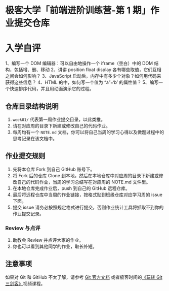 # 极客大学「前端进阶训练营-第 1 期」作业提交仓库

# 入学自评

1、编写一个 DOM 编辑器：可以自由地操作一个 iframe（空白）中的 DOM 结构，包括增、删、移动
2、讲讲 position float display 各有哪些取值，它们互相之间会如何影响？
3、JavaScript 启动后，内存中有多少个对象？如何用代码来获得这些信息？
4、HTML 的中，如何写一个值为 “a”=‘b’ 的属性值？
5、编写一个快速排序代码，并且用动画演示它的过程。

## 仓库目录结构说明

1. `week01/` 代表第一周作业提交目录，以此类推。
2. 请在对应周的目录下新建或修改自己的代码作业。
3. 每周均有一个 `NOTE.md` 文档，你可以将自己当周的学习心得以及做题过程中的思考记录在该文档中。

## 作业提交规则

1. 先将本仓库 Fork 到自己 GitHub 账号下。
2. 将 Fork 后的仓库 Clone 到本地，然后在本地仓库中对应周的目录下新建或修改自己的代码作业，当周的学习总结写在对应周的 NOTE.md 文件里。
3. 在本地仓库完成作业后，push 到自己的 GitHub 远程仓库。
4. 最后将远程仓库中当周的作业链接，按格式贴到班级仓库对应学习周的 issue 下面。
5. 提交 issue 请务必按照规定格式进行提交，否则作业统计工具将抓取不到你的作业提交记录。

### Review 与点评

1. 助教会 Review 并点评大家的作业。
2. 你也可以看到其他同学的作业，取长补短。

## 注意事项

如果对 Git 和 GitHub 不太了解，请参考 [Git 官方文档](https://git-scm.com/book/zh/v2) 或者极客时间的[《玩转 Git 三剑客》](https://time.geekbang.org/course/intro/145)视频课程。
